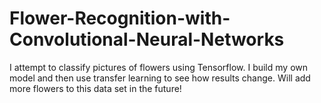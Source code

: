 # Flower-Recognition-with-Convolutional-Neural-Networks
I attempt to classify pictures of flowers using Tensorflow. I build my own model and then use transfer learning to see how results change. Will add more flowers to this data set in the future!

